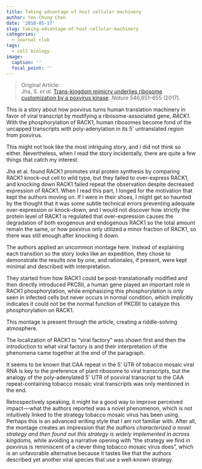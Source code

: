 ```yaml
---
title: Taking advantage of host cellular machinery
author: Yen-Chung Chen
date: '2018-05-17'
slug: taking-advantage-of-host-cellular-machinery
categories:
  - Journal club
tags:
  - cell biology
image:
  caption: ''
  focal_point: ''
---
```

> Original Article:  
> Jha, S. *et al.* [Trans-kingdom mimicry underlies ribosome
> customization by a poxvirus
> kinase](https://doi.org/10.1038/nature22814). *Nature* 546,651–655
> (2017).

This is a story about how poxvirus turns human translation machinery in
favor of viral transcript by modifying a ribosome-associated gene,
*RACK1*. With the phosphorylation of RACK1, human ribosomes become fond
of the uncapped transcripts with poly-adenylation in its 5' untranslated
region from poxvirus.

This might not look like the most intriguing story, and I did not think
so either. Nevertheless, when I read the story incidentally, there are
quite a few things that catch my interest.

Jha et al. found RACK1 promotes viral protein synthesis by comparing
RACK1 knock-out cell to wild type, but they failed to over-express
RACK1, and knocking down RACK1 failed repeat the observation despite
decreased expression of RACK1. When I read this part, I longed for the
motivation that kept the authors moving on. If I were in their shoes, I
might get so haunted by the thought that it was some subtle technical
errors preventing adequate over-expression or knock-down, and I would
not discover how strictly the protein level of RACK1 is regulated that
over-expression causes the degradation of both exogenous and endogenous
RACK1 so the total amount remain the same, or how poxvirus only utilized
a minor fraction of RACK1, so there was still enough after knocking it
down.

The authors applied an uncommon montage here. Instead of explaining each
transition so the story looks like an expedition, they chose to
demonstrate the results one by one, and rationales, if present, were
kept minimal and described with interpretation.

They started from how RACK1 could be post-translationally modified and
then directly introduced PKCßII, a human gene played an important role
in RACK1 phosphorylation, while emphasizing this phosphorylation is only
seen in infected cells but never occurs in normal condition, which
implicitly indicates it could not be the normal function of PKCßII to
catalyze this phosphorylation on RACK1.

This montage is present through the article, creating a riddle-solving
atmosphere.

The localization of RACK1 to “viral factory” was shown first and then
the introduction to what viral factory is and their interpretation of
the phenomena came together at the end of the paragraph.

It seems to be known that CAA repeat in the 5' UTR of tobacco mosaic
viral RNA is key to the preference of plant ribosome to viral
transcripts, but the analogy of the poly-adenylated 5' UTR of poxviral
transcript to the CAA repeat-containing tobacco mosaic viral transcripts
was only mentioned in the end.

Retrospectively speaking, it might be a good way to improve perceived
impact — what the authors reported was a novel phenomenon, which is not
intuitively linked to the strategy tobacco mosaic virus has been using.
Perhaps this is an advanced writing style that I am not familiar with.
After all, the montage creates an impression that *the authors
characterized a novel strategy and then found out this strategy is
widely implemented in across kingdoms,* while avoiding a narrative
opening with “the strategy we find in poxvirus is reminiscent of a
clever thing tobacco mosaic virus does”, which is an unfavorable
alternative because it tastes like that the authors described yet
another viral species that use a well-known strategy.

